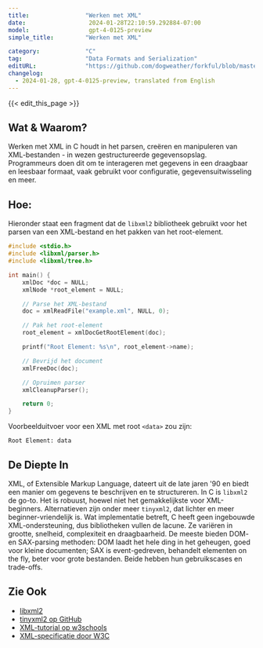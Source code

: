 ```yaml
---
title:                "Werken met XML"
date:                  2024-01-28T22:10:59.292884-07:00
model:                 gpt-4-0125-preview
simple_title:         "Werken met XML"

category:             "C"
tag:                  "Data Formats and Serialization"
editURL:              "https://github.com/dogweather/forkful/blob/master/content/nl/c/working-with-xml.md"
changelog:
  - 2024-01-28, gpt-4-0125-preview, translated from English
---
```


{{< edit_this_page >}}

## Wat & Waarom?
Werken met XML in C houdt in het parsen, creëren en manipuleren van XML-bestanden - in wezen gestructureerde gegevensopslag. Programmeurs doen dit om te interageren met gegevens in een draagbaar en leesbaar formaat, vaak gebruikt voor configuratie, gegevensuitwisseling en meer.

## Hoe:
Hieronder staat een fragment dat de `libxml2` bibliotheek gebruikt voor het parsen van een XML-bestand en het pakken van het root-element.

```C
#include <stdio.h>
#include <libxml/parser.h>
#include <libxml/tree.h>

int main() {
    xmlDoc *doc = NULL;
    xmlNode *root_element = NULL;

    // Parse het XML-bestand
    doc = xmlReadFile("example.xml", NULL, 0);

    // Pak het root-element
    root_element = xmlDocGetRootElement(doc);

    printf("Root Element: %s\n", root_element->name);

    // Bevrijd het document
    xmlFreeDoc(doc);

    // Opruimen parser
    xmlCleanupParser();

    return 0;
}
```

Voorbeelduitvoer voor een XML met root `<data>` zou zijn:
```
Root Element: data
```

## De Diepte In
XML, of Extensible Markup Language, dateert uit de late jaren '90 en biedt een manier om gegevens te beschrijven en te structureren. In C is `libxml2` de go-to. Het is robuust, hoewel niet het gemakkelijkste voor XML-beginners. Alternatieven zijn onder meer `tinyxml2`, dat lichter en meer beginner-vriendelijk is. Wat implementatie betreft, C heeft geen ingebouwde XML-ondersteuning, dus bibliotheken vullen de lacune. Ze variëren in grootte, snelheid, complexiteit en draagbaarheid. De meeste bieden DOM- en SAX-parsing methoden: DOM laadt het hele ding in het geheugen, goed voor kleine documenten; SAX is event-gedreven, behandelt elementen on the fly, beter voor grote bestanden. Beide hebben hun gebruikscases en trade-offs.

## Zie Ook
- [libxml2](http://xmlsoft.org/)
- [tinyxml2 op GitHub](https://github.com/leethomason/tinyxml2)
- [XML-tutorial op w3schools](https://www.w3schools.com/xml/)
- [XML-specificatie door W3C](https://www.w3.org/XML/)
